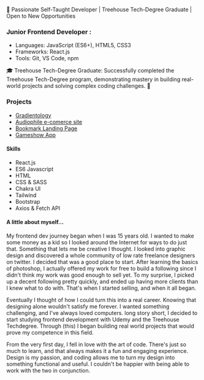 🚀 Passionate Self-Taught Developer | Treehouse Tech-Degree Graduate | Open to New Opportunities


### Junior Frontend Developer :
  * Languages: JavaScript (ES6+), HTML5, CSS3
  * Frameworks: React.js
  * Tools: Git, VS Code, npm

🎓 Treehouse Tech-Degree Graduate:
Successfully completed the Treehouse Tech-Degree program, demonstrating mastery in building real-world projects and solving complex coding challenges. 🌳

### Projects
 * [Gradientology](https://jacobpacheco100.github.io/gradientology/)
 * [Audiophile e-comerce site](https://jacobpacheco100.github.io/Audiophile-e-commerce-website/)
 * [Bookmark Landing Page](https://jacobpacheco100.github.io/bookmark-landing-page/)
 * [Gameshow App](https://jacobpacheco100.github.io/GameShowApp/)
 
 #### Skills
 * React.js
 * ES6 Javascript
 * HTML
 * CSS & SASS
 * Chakra UI
 * Tailwind
 * Bootstrap
 * Axios & Fetch API


#### A little about myself...
My frontend dev journey began when I was 15 years old. I wanted to make some money as a kid so I looked around the Internet for ways to do just that. Something that lets me be creative I thought. I looked into graphic design and discovered a whole community of low rate freelance designers on twitter. I decided that was a good place to start. After learning the basics of photoshop, I actually offered my work for free to build a following since I didn't think my work was good enough to sell yet. To my surprise, I picked up a decent following pretty quickly, and ended up having more clients than I knew what to do with. That's when I started selling, and when it all began.

Eventually I thought of how I could turn this into a real career. Knowing that designing alone wouldn't satisfy me forever. I wanted something challenging, and I've always loved computers. long story short, I decided to start studying frontend development with Udemy and the Treehouse Techdegree. Through (this) I began building real world projects that would prove my competence in this field.

From the very first day, I fell in love with the art of code. There's just so much to learn, and that always makes it a fun and engaging experience. Design is my passion, and coding allows me to turn my design into something functional and useful. I couldn't be happier with being able to work with the two in conjunction.

###

